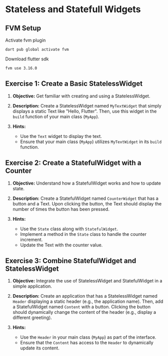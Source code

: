 # Stateless and Statefull Widgets

## FVM Setup

Activate fvm plugin

~~~
dart pub global activate fvm
~~~

Download flutter sdk

~~~
fvm use 3.16.0
~~~

## Exercise 1: Create a Basic StatelessWidget

1. **Objective:** Get familiar with creating and using a StatelessWidget.

2. **Description:** Create a StatelessWidget named `MyTextWidget` that simply displays a static Text like "Hello, Flutter". Then, use this widget in the `build` function of your main class (`MyApp`).

3. **Hints:**
   - Use the `Text` widget to display the text.
   - Ensure that your main class (`MyApp`) utilizes `MyTextWidget` in its `build` function.

## Exercise 2: Create a StatefulWidget with a Counter

1. **Objective:** Understand how a StatefulWidget works and how to update state.

2. **Description:** Create a StatefulWidget named `CounterWidget` that has a button and a Text. Upon clicking the button, the Text should display the number of times the button has been pressed.

3. **Hints:**
   - Use the `State` class along with `StatefulWidget`.
   - Implement a method in the `State` class to handle the counter increment.
   - Update the Text with the counter value.

## Exercise 3: Combine StatefulWidget and StatelessWidget

1. **Objective:** Integrate the use of StatelessWidget and StatefulWidget in a simple application.

2. **Description:** Create an application that has a StatelessWidget named `Header` displaying a static header (e.g., the application name). Then, add a StatefulWidget named `Content` with a button. Clicking the button should dynamically change the content of the header (e.g., display a different greeting).

3. **Hints:**
   - Use the `Header` in your main class (`MyApp`) as part of the interface.
   - Ensure that the `Content` has access to the `Header` to dynamically update its content.
